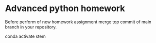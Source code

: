 # Advanced python homework

Before perform of new homework assignment merge top commit of main branch in your repository.

conda activate stem
